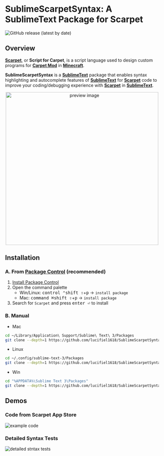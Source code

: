 # SublimeScarpetSyntax: A SublimeText Package for Scarpet
![GitHub release (latest by date)](https://img.shields.io/github/v/release/lucifiel1618/SublimeScarpetSyntax)
## Overview
__[Scarpet]__, or __Script for Carpet__, is a script language used to design custom programs for __[Carpet Mod]__ in __[Minecraft]__.

__SublimeScarpetSyntax__ is a __[SublimeText]__ package that enables syntax highlighting and autocomplete features of __[SublimeText]__ for __[Scarpet]__ code to improve your coding/debugging experience with __[Scarpet]__ in __[SublimeText]__.

<p align="center"><img src="https://media.githubusercontent.com/media/lucifiel1618/SublimeScarpetSyntax/main/preview.png" alt="preview image" width="500"></p>

## Installation
### A. From __[Package Control]__ (recommended)
1. [Install Package Control]
2. Open the command palette
   - Win/Linux: <kbd>control ⌃</kbd><kbd>shift ⇧</kbd>+<kbd>p</kbd> -> `install package`
   - Mac: <kbd>command ⌘</kbd><kbd>shift ⇧</kbd>+<kbd>p</kbd> -> `install package`
3. Search for `Scarpet` and press <kbd>enter ⏎</kbd> to install

### B. Manual
* Mac
```sh
cd ~/Library/Application\ Support/Sublime\ Text\ 3/Packages
git clone --depth=1 https://github.com/lucifiel1618/SublimeScarpetSyntax.git

```
* Linux
```sh
cd ~/.config/sublime-text-3/Packages
git clone --depth=1 https://github.com/lucifiel1618/SublimeScarpetSyntax.git

```
* Win
```sh
cd "%APPDATA%\Sublime Text 3\Packages"
git clone --depth=1 https://github.com/lucifiel1618/SublimeScarpetSyntax.git

```

## Demos
### Code from Scarpet App Store
![example code](https://media.githubusercontent.com/media/lucifiel1618/SublimeScarpetSyntax/main/examples/block_counter.sc.svg)

### Detailed Syntax Tests
![detailed stntax tests](https://media.githubusercontent.com/media/lucifiel1618/SublimeScarpetSyntax/main/examples/syntax_test_scarpet.sc.svg)

[Scarpet]: gnembon/scarpet
[Carpet Mod]: /gnembon/fabric-carpet
[Minecraft]: https://www.minecraft.net
[SublimeText]: https://www.sublimetext.com/
[Package Control]: https://packagecontrol.io/packages/Scarpet
[Install Package Control]: https://packagecontrol.io/installation